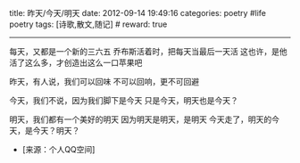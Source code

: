 title: 昨天/今天/明天
date: 2012-09-14 19:49:16
categories: poetry #life poetry
tags: [诗歌,散文,随记]  # <!--more-->
reward: true

---

每天，又都是一个新的三六五
乔布斯活着时，把每天当最后一天活
这也许，是他活了这么多，才创造出这么一口苹果吧

<!--more-->


昨天，有人说，我们可以回味
不可以回响，更不可回避

今天，我们不说，因为我们脚下是今天
只是今天，明天也是今天？

明天，我们都有一个美好的明天
因为明天是明天，是明天
今天走了，明天的今天，是今天？明天？

- [来源：个人QQ空间]